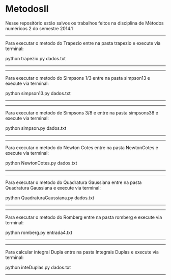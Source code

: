 MetodosII
=========

Nesse repositório estão salvos os trabalhos feitos na disciplina de Métodos numéricos 2 do semestre 2014.1

--------------------------------------------------------------------------------------------------------------------------
Para executar o metodo do Trapezio entre na pasta trapezio e execute via terminal: 

python trapezio.py dados.txt 

--------------------------------------------------------------------------------------------------------------------------


--------------------------------------------------------------------------------------------------------------------------
Para executar o metodo do Simpsons 1/3 entre na pasta simpson13 e execute via terminal: 

python simpson13.py dados.txt 

--------------------------------------------------------------------------------------------------------------------------


--------------------------------------------------------------------------------------------------------------------------
Para executar o metodo de Simpsons 3/8 e entre na pasta simpsons38 e execute via terminal: 

python simpson.py dados.txt 

--------------------------------------------------------------------------------------------------------------------------


--------------------------------------------------------------------------------------------------------------------------
Para executar o metodo do Newton Cotes entre na pasta NewtonCotes e execute via terminal: 

python NewtonCotes.py dados.txt 

--------------------------------------------------------------------------------------------------------------------------


--------------------------------------------------------------------------------------------------------------------------
Para executar o metodo do Quadratura Gaussiana entre na pasta Quadratura Gaussiana e execute via terminal: 

python QuadraturaGaussiana.py dados.txt 

--------------------------------------------------------------------------------------------------------------------------


--------------------------------------------------------------------------------------------------------------------------
Para executar o metodo do Romberg entre na pasta romberg e execute via terminal: 

python romberg.py entrada4.txt 

--------------------------------------------------------------------------------------------------------------------------


--------------------------------------------------------------------------------------------------------------------------
Para calcular integral Dupla entre na pasta Integrais Duplas e execute via terminal: 

python inteDuplas.py dados.txt 

--------------------------------------------------------------------------------------------------------------------------
